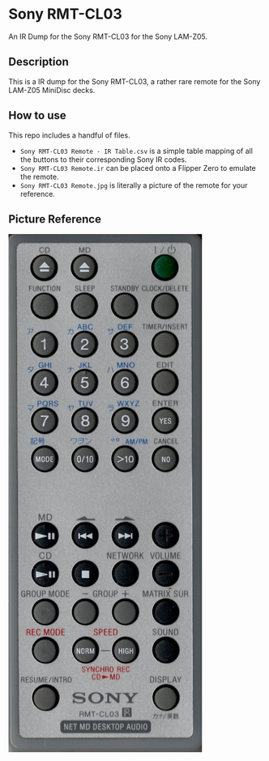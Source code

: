 # Sony RMT-CL03
An IR Dump for the Sony RMT-CL03 for the Sony LAM-Z05.

## Description
This is a IR dump for the Sony RMT-CL03, a rather rare remote for the Sony LAM-Z05 MiniDisc decks.

## How to use
This repo includes a handful of files.

- `Sony RMT-CL03 Remote - IR Table.csv` is a simple table mapping of all the buttons to their corresponding Sony IR codes.
- `Sony RMT-CL03 Remote.ir` can be placed onto a Flipper Zero to emulate the remote.
- `Sony RMT-CL03 Remote.jpg` is literally a picture of the remote for your reference.

## Picture Reference

![picture of the remote](/Sony%20RMT-CL03%20Remote.jpg)
